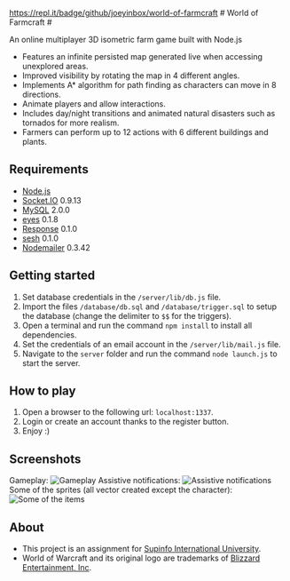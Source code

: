 https://repl.it/badge/github/joeyinbox/world-of-farmcraft # World of Farmcraft #

An online multiplayer 3D isometric farm game built with Node.js

- Features an infinite persisted map generated live when accessing unexplored areas.
- Improved visibility by rotating the map in 4 different angles.
- Implements A* algorithm for path finding as characters can move in 8 directions.
- Animate players and allow interactions.
- Includes day/night transitions and animated natural disasters such as tornados for more realism.
- Farmers can perform up to 12 actions with 6 different buildings and plants.

## Requirements ##
- [Node.js](http://nodejs.org/)
- [Socket.IO](https://www.npmjs.com/package/socket.io) 0.9.13
- [MySQL](https://www.npmjs.com/package/mysql) 2.0.0
- [eyes](https://www.npmjs.com/package/eyes) 0.1.8
- [Response](https://www.npmjs.com/package/response) 0.1.0
- [sesh](https://www.npmjs.com/package/sesh) 0.1.0
- [Nodemailer](https://www.npmjs.com/package/nodemailer) 0.3.42

## Getting started ##
1. Set database credentials in the `/server/lib/db.js` file.
2. Import the files `/database/db.sql` and `/database/trigger.sql` to setup the database (change the delimiter to `$$` for the triggers).
3. Open a terminal and run the command `npm install` to install all dependencies.
4. Set the credentials of an email account in the `/server/lib/mail.js` file.
5. Navigate to the `server` folder and run the command `node launch.js` to start the server.

## How to play ##
1. Open a browser to the following url: `localhost:1337`.
2. Login or create an account thanks to the register button.
3. Enjoy :)

## Screenshots ##
Gameplay:
![Gameplay](http://joeyclouvel.com/supinfo/wof/gameplay.png)
Assistive notifications:
![Assistive notifications](http://joeyclouvel.com/supinfo/wof/assistive-notifications.png)
Some of the sprites (all vector created except the character):
![Some of the items](http://joeyclouvel.com/supinfo/wof/items.png)

## About ##
- This project is an assignment for [Supinfo International University](http://www.supinfo.com).
- World of Warcraft and its original logo are trademarks of [Blizzard Entertainment, Inc](http://blizzard.com).